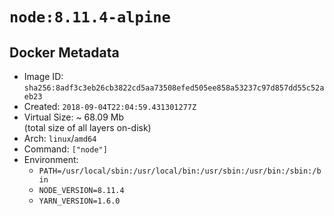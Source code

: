 # `node:8.11.4-alpine`

## Docker Metadata

- Image ID: `sha256:8adf3c3eb26cb3822cd5aa73508efed505ee858a53237c97d857dd55c52aeb23`
- Created: `2018-09-04T22:04:59.431301277Z`
- Virtual Size: ~ 68.09 Mb  
  (total size of all layers on-disk)
- Arch: `linux`/`amd64`
- Command: `["node"]`
- Environment:
  - `PATH=/usr/local/sbin:/usr/local/bin:/usr/sbin:/usr/bin:/sbin:/bin`
  - `NODE_VERSION=8.11.4`
  - `YARN_VERSION=1.6.0`

